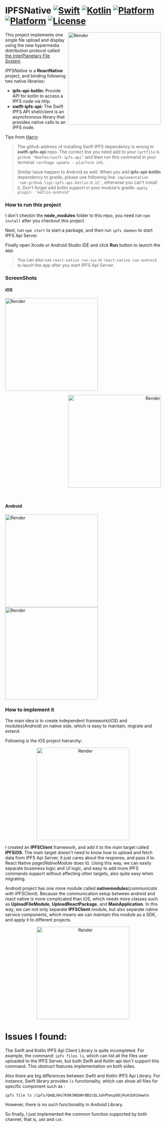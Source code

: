 # IPFSNative [![Swift](https://img.shields.io/badge/swift-4.1-orange.svg?style=flat)](#) [![Kotlin](https://img.shields.io/badge/kotlin-1.2.41-orange.svg?style=flat)](#) [![Platform](https://img.shields.io/badge/platform-iOS-lightgrey.svg?style=flat)](#) [![Platform](https://img.shields.io/badge/platform-android-lightgrey.svg?style=flat)](#) [![License](https://img.shields.io/badge/license-MIT-blue.svg?style=flat)](https://opensource.org/licenses/MIT)

<img src="Resources/logo.png" width=300 alt="Render" align=right />

This project implements one single file upload and display using the new hypermedia distribution protocol called [the InterPlanetary File System](https://github.com/ipfs/ipfs).

*IPFSNative* is a **ReactNative** project, and binding following two native libraries:  

* **ipfs-api-kotlin:** Provide API for kotlin to access a IPFS node via http.
* **swift-ipfs-api:** The Swift IPFS API shell/client is an asynchronous library that provides native calls to an IPFS node.

Tips from [Harry](https://harryyan.iceloof.com/):

>  The github address of installing Swift IPFS dependency is wrong in **swift-ipfs-api** repo. The correct line you need add to your `Cartfile` is `github "NeoTeo/swift-ipfs-api"` and then run this command in your terminal: `carthage update --platform iOS.`
> 
>
>  Similar issue happen to Android as well. When you add **ipfs-api-kotlin** dependency to gradle, please use following line: `implementation 'com.github.ligi:ipfs-api-kotlin:0.12'`, otherwise you can't install it. Don't forget add kotlin support in your module's gradle: `apply plugin: 'kotlin-android'`

### How to run this project

I don't checkin the **node_modules** folder to this repo, you need run `npm install` after you checkout this project.

Next, run `npm start` to start a package, and then run `ipfs daemon` to start IPFS Api Server.

Finally open Xcode or Android Studio IDE and click **Run** button to launch the app.

>  You can also run `react-native run-ios` or `react-native run-android` to lauch the app after you start IPFS Api Server.


### ScreenShots

#### iOS

<div style="text-align:center" markdown="1">
  <p align="left">
	<img src="Resources/IPFSiOS_before.png" width=300 alt="Render" align=center />
  </p>
  <p align="right">
	<img src="Resources/IPFSiOS_after.png" width=300 alt="Render" align=center />
  </p>
</div>

<br />

#### Android

<img src="Resources/IPFSAndroid_before.png" width=300 alt="Render" align=center />
<img src="Resources/IPFSAndroid_after.png" width=300 alt="Render" align=center />

### How to implement it

The main idea is to create independent framework(*iOS*) and modules(*Android*) on native side, which is easy to maintain, migrate and extend.

Following is the iOS project hierarchy:
<p align="center">
	<img src="Resources/project_iOS.png" width=300 alt="Render" align=center />
</p>

I created an **IPFSClient** framework, and add it to the main target called **IPFSiOS**. The main target doesn't need to know how to upload and fetch data from IPFS Api Server, it just cares about the response, and pass it to React Native page(*NativeModule* does it). Using this way, we can easily separate bussiness logic and UI logic, and easy to add more IPFS commands support without affecting other targets, also quite easy when migrating.

Android project has one more module called **nativemodules**(*communicate with IPFSClient*). Because the communication setup between android and react native is more complicated than iOS, which needs more classes such as **UploadFileModule**, **UploadReactPackage**, and **MainApplication**. In this way, we can not only separate **IPFSClient** module, but also separate native service components, which means we can maintain this module as a SDK, and apply it to different projects.

<p align="center">
	<img src="Resources/project_android.png" width=300 alt="Render" align=center />
</p>


# Issues I found:
The Swift and Kotlin IPFS Api Client Library is quite incompleted. For example, the command: `ipfs files ls`, which can list all the files user uploaded to the IPFS Server, but both Swift and Kotlin api don't support this command. This obstruct features implementation on both sides.

Also there are big differences between Swfit and Kotlin IPFS Api Library. For instance, Swift library provides `ls` functionality, which can show all files for specific component such as :

`ipfs file ls /ipfs/QmQLXHs7K98JNQdWrBB2cQLJahPhmupbDjRuH1b9ibmwVa`

However, there is no such functionality in Android Library.

So finally, I just implemented the common function supported by both channel, that is, `add` and `cat`.